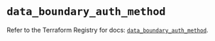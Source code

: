 # `data_boundary_auth_method`

Refer to the Terraform Registry for docs: [`data_boundary_auth_method`](https://registry.terraform.io/providers/hashicorp/boundary/1.1.13/docs/data-sources/auth_method).
